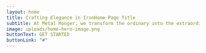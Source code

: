 ```yaml
---
layout: home
title: Crafting Elegance in IronHome Page Title
subtitle: At Metal Monger, we transform the ordinary into the extraordinary,one piece of iron at a time. Let's collaborate and turn your vision into reality.
image: uploads/home-hero-image.png
buttonText: GET STARTED
buttonLink: "#"
---
```


